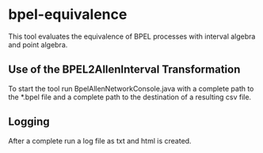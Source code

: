 # bpel-equivalence 

This tool evaluates the equivalence of BPEL processes with interval algebra and point algebra.

## Use of the BPEL2AllenInterval Transformation

To start the tool run BpelAllenNetworkConsole.java with a complete path to the *.bpel file and a complete path to the destination of a resulting csv file.

## Logging
After a complete run a log file as txt and html is created.
